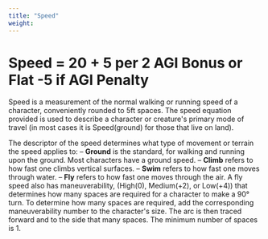 ```yaml
---
title: "Speed"
weight:
---
```


# Speed = 20 + 5 per 2 AGI Bonus or Flat -5 if AGI Penalty
Speed is a measurement of the normal walking or running speed of a character, conveniently rounded to 5ft spaces. The speed equation provided is used to describe a character or creature's primary mode of travel (in most cases it is Speed(ground) for those that live on land).

The descriptor of the speed determines what type of movement or terrain the speed applies to:
– **Ground** is the standard, for walking and running upon the ground. Most characters have a ground speed.
– **Climb** refers to how fast one climbs vertical surfaces.
– **Swim** refers to how fast one moves through water.
– **Fly** refers to how fast one moves through the air. A fly speed also has maneuverability, (High(0), Medium(+2), or Low(+4)) that determines how many spaces are required for a character to make a 90° turn. To determine how many spaces are required, add the corresponding maneuverability number to the character's size. The arc is then traced forward and to the side that many spaces. The minimum number of spaces is 1.
